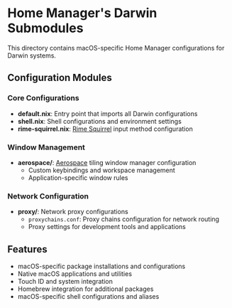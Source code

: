 # Home Manager's Darwin Submodules

This directory contains macOS-specific Home Manager configurations for Darwin systems.

## Configuration Modules

### Core Configurations

- **default.nix**: Entry point that imports all Darwin configurations
- **shell.nix**: Shell configurations and environment settings
- **rime-squirrel.nix**: [Rime Squirrel](https://github.com/rime/squirrel) input method
  configuration

### Window Management

- **aerospace/**: [Aerospace](https://github.com/nikitabobko/AeroSpace) tiling window manager
  configuration
  - Custom keybindings and workspace management
  - Application-specific window rules

### Network Configuration

- **proxy/**: Network proxy configurations
  - `proxychains.conf`: Proxy chains configuration for network routing
  - Proxy settings for development tools and applications

## Features

- macOS-specific package installations and configurations
- Native macOS applications and utilities
- Touch ID and system integration
- Homebrew integration for additional packages
- macOS-specific shell configurations and aliases
